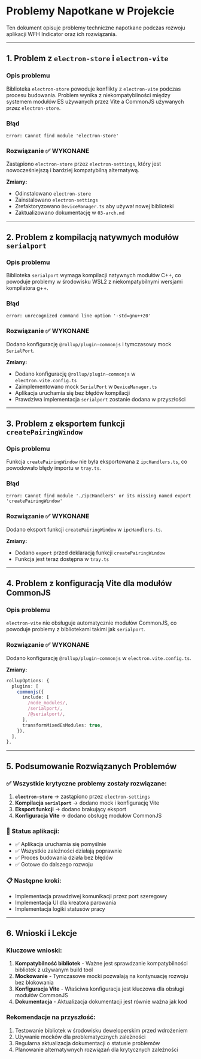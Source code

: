 # Problemy Napotkane w Projekcie

Ten dokument opisuje problemy techniczne napotkane podczas rozwoju aplikacji WFH Indicator oraz ich rozwiązania.

---

## 1. Problem z `electron-store` i `electron-vite`

### Opis problemu
Biblioteka `electron-store` powoduje konflikty z `electron-vite` podczas procesu budowania. Problem wynika z niekompatybilności między systemem modułów ES używanych przez Vite a CommonJS używanych przez `electron-store`.

### Błąd
```
Error: Cannot find module 'electron-store'
```

### Rozwiązanie ✅ WYKONANE
Zastąpiono `electron-store` przez `electron-settings`, który jest nowocześniejszą i bardziej kompatybilną alternatywą.

**Zmiany:**
- Odinstalowano `electron-store`
- Zainstalowano `electron-settings`
- Zrefaktoryzowano `DeviceManager.ts` aby używał nowej biblioteki
- Zaktualizowano dokumentację w `03-arch.md`

---

## 2. Problem z kompilacją natywnych modułów `serialport`

### Opis problemu
Biblioteka `serialport` wymaga kompilacji natywnych modułów C++, co powoduje problemy w środowisku WSL2 z niekompatybilnymi wersjami kompilatora g++.

### Błąd
```
error: unrecognized command line option '-std=gnu++20'
```

### Rozwiązanie ✅ WYKONANE
Dodano konfigurację `@rollup/plugin-commonjs` i tymczasowy mock `SerialPort`.

**Zmiany:**
- Dodano konfigurację `@rollup/plugin-commonjs` w `electron.vite.config.ts`
- Zaimplementowano mock `SerialPort` w `DeviceManager.ts`
- Aplikacja uruchamia się bez błędów kompilacji
- Prawdziwa implementacja `serialport` zostanie dodana w przyszłości

---

## 3. Problem z eksportem funkcji `createPairingWindow`

### Opis problemu
Funkcja `createPairingWindow` nie była eksportowana z `ipcHandlers.ts`, co powodowało błędy importu w `tray.ts`.

### Błąd
```
Error: Cannot find module './ipcHandlers' or its missing named export 'createPairingWindow'
```

### Rozwiązanie ✅ WYKONANE
Dodano eksport funkcji `createPairingWindow` w `ipcHandlers.ts`.

**Zmiany:**
- Dodano `export` przed deklaracją funkcji `createPairingWindow`
- Funkcja jest teraz dostępna w `tray.ts`

---

## 4. Problem z konfiguracją Vite dla modułów CommonJS

### Opis problemu
`electron-vite` nie obsługuje automatycznie modułów CommonJS, co powoduje problemy z bibliotekami takimi jak `serialport`.

### Rozwiązanie ✅ WYKONANE
Dodano konfigurację `@rollup/plugin-commonjs` w `electron.vite.config.ts`.

**Zmiany:**
```typescript
rollupOptions: {
  plugins: [
    commonjs({
      include: [
        /node_modules/,
        /serialport/,
        /@serialport/,
      ],
      transformMixedEsModules: true,
    }),
  ],
},
```

---

## 5. Podsumowanie Rozwiązanych Problemów

### ✅ Wszystkie krytyczne problemy zostały rozwiązane:
1. **`electron-store`** → zastąpiono przez `electron-settings`
2. **Kompilacja `serialport`** → dodano mock i konfigurację Vite
3. **Eksport funkcji** → dodano brakujący eksport
4. **Konfiguracja Vite** → dodano obsługę modułów CommonJS

### 🎯 Status aplikacji:
- ✅ Aplikacja uruchamia się pomyślnie
- ✅ Wszystkie zależności działają poprawnie
- ✅ Proces budowania działa bez błędów
- ✅ Gotowe do dalszego rozwoju

### 📋 Następne kroki:
- Implementacja prawdziwej komunikacji przez port szeregowy
- Implementacja UI dla kreatora parowania
- Implementacja logiki statusów pracy

---

## 6. Wnioski i Lekcje

### Kluczowe wnioski:
1. **Kompatybilność bibliotek** - Ważne jest sprawdzanie kompatybilności bibliotek z używanym build tool
2. **Mockowanie** - Tymczasowe mocki pozwalają na kontynuację rozwoju bez blokowania
3. **Konfiguracja Vite** - Właściwa konfiguracja jest kluczowa dla obsługi modułów CommonJS
4. **Dokumentacja** - Aktualizacja dokumentacji jest równie ważna jak kod

### Rekomendacje na przyszłość:
1. Testowanie bibliotek w środowisku deweloperskim przed wdrożeniem
2. Używanie mocków dla problematycznych zależności
3. Regularna aktualizacja dokumentacji o statusie problemów
4. Planowanie alternatywnych rozwiązań dla krytycznych zależności

